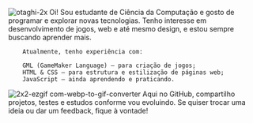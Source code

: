![otaghi-2x](https://github.com/user-attachments/assets/21b3a8e5-5a03-44d9-aa9c-9a9b2c4933b1) Oi! Sou estudante de Ciência da Computação e gosto de programar e explorar novas tecnologias. Tenho interesse em desenvolvimento de jogos, web e até mesmo design, e estou sempre buscando aprender mais.
    
        Atualmente, tenho experiência com:
    
        GML (GameMaker Language) – para criação de jogos;
        HTML & CSS – para estrutura e estilização de páginas web;
        JavaScript – ainda aprendendo e praticando.

![2x2-ezgif com-webp-to-gif-converter](https://github.com/user-attachments/assets/b63df0de-8e12-450e-a88c-ac72a116e69f)
Aqui no GitHub, compartilho projetos, testes e estudos conforme vou evoluindo. Se quiser trocar uma ideia ou dar um feedback, fique à vontade! 



